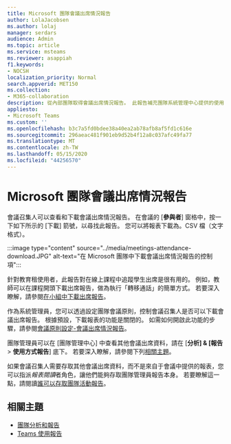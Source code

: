 ```yaml
---
title: Microsoft 團隊會議出席情況報告
author: LolaJacobsen
ms.author: lolaj
manager: serdars
audience: Admin
ms.topic: article
ms.service: msteams
ms.reviewer: asappiah
f1.keywords:
- NOCSH
localization_priority: Normal
search.appverid: MET150
ms.collection:
- M365-collaboration
description: 從內部團隊取得會議出席情況報告。 此報告補充團隊系統管理中心提供的使用方式報告。
appliesto:
- Microsoft Teams
ms.custom: ''
ms.openlocfilehash: b3c7a5fd0bdee38a40ea2ab78afb8af5fd1c616e
ms.sourcegitcommit: 296aeac481f901eb9d52b4f12a8c037afc49fa77
ms.translationtype: MT
ms.contentlocale: zh-TW
ms.lasthandoff: 05/15/2020
ms.locfileid: "44256570"
---
```

# <a name="microsoft-teams-meeting-attendance-report"></a>Microsoft 團隊會議出席情況報告

會議召集人可以查看和下載會議出席情況報告。 在會議的 [**參與者**] 窗格中，按一下如下所示的 [下載] 箭號，以尋找此報告。 您可以將報表下載為。CSV 檔（文字格式）。

:::image type="content" source="../media/meetings-attendance-download.JPG" alt-text="在 Microsoft 團隊中下載會議出席情況報告的控制項":::

針對教育租使用者，此報告對在線上課程中追蹤學生出席是很有用的。 例如，教師可以在課程開頭下載出席報告，做為執行「轉移通話」的簡單方式。 若要深入瞭解，請參閱[在小組中下載出席報告](https://support.office.com/article/download-attendance-reports-in-teams-ae7cf170-530c-47d3-84c1-3aedac74d310)。

作為系統管理員，您可以透過設定團隊會議原則，控制會議召集人是否可以下載會議出席報告。 根據預設，下載報表的功能是關閉的。 如需如何開啟此功能的步驟，請參閱[會議原則設定-會議出席情況報告](../meeting-policies-in-teams.md#meeting-policy-settings---meeting-attendance-report)。

團隊管理員可以在 [團隊管理中心] 中查看其他會議出席資料，請在 [**分析] & [報告**  >  **使用方式報告**] 底下。 若要深入瞭解，請參閱下列[相關主題](#related-topics)。

如果會議召集人需要存取其他會議出席資料，而不是來自于會議中提供的報表，您可以指派*報表閱讀*者角色，讓他們能夠存取團隊管理員報告本身。 若要瞭解這一點，請閱讀[誰可以存取團隊活動報告](../teams-activity-reports.md#who-can-access-the-teams-activity-reports)。 

## <a name="related-topics"></a>相關主題

- [團隊分析和報告](teams-reporting-reference.md)
- [Teams 使用報告](teams-usage-report.md)
